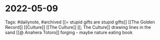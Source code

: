 # 2022-05-09
Tags: #dailynote, #archived
[[= stupid gifts are stupid gifts]]
[[The Golden Record]]
[[Culture]] [[The Culture]] [[; The Culture]]
drawing lines in the sand
[[@ Anahera Totoro]]  forging - maybe nature eating book

